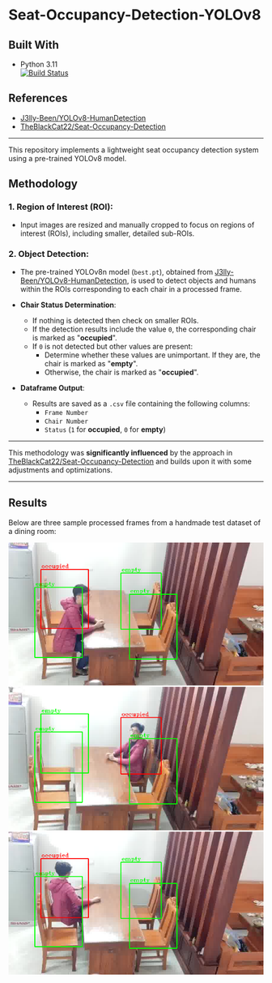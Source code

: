 # Seat-Occupancy-Detection-YOLOv8

## **Built With**
- Python 3.11  
  [![Build Status](https://img.shields.io/badge/Python-3.11-blue)](https://www.python.org/downloads/release/python-3110/)

## **References**
- [J3lly-Been/YOLOv8-HumanDetection](https://github.com/J3lly-Been/YOLOv8-HumanDetection)  
- [TheBlackCat22/Seat-Occupancy-Detection](https://github.com/TheBlackCat22/Seat-Occupancy-Detection)  

---

This repository implements a lightweight seat occupancy detection system using a pre-trained YOLOv8 model.

## **Methodology**
### **1. Region of Interest (ROI):**
- Input images are resized and manually cropped to focus on regions of interest (ROIs), including smaller, detailed sub-ROIs.

### **2. Object Detection:**
- The pre-trained YOLOv8n model (`best.pt`), obtained from [J3lly-Been/YOLOv8-HumanDetection](https://github.com/J3lly-Been/YOLOv8-HumanDetection), is used to detect objects and humans within the ROIs corresponding to each chair in a processed frame.
  
- **Chair Status Determination**:
  - If nothing is detected then check on smaller ROIs.
  -  If the detection results include the value `0`, the corresponding chair is marked as "**occupied**".
  -  If `0` is not detected but other values are present:
        - Determine whether these values are unimportant. If they are, the chair is marked as "**empty**".
        - Otherwise, the chair is marked as "**occupied**".
- **Dataframe Output**:
  - Results are saved as a `.csv` file containing the following columns:
    - `Frame Number`
    - `Chair Number`
    - `Status` (`1` for **occupied**, `0` for **empty**)

---

This methodology was **significantly influenced** by the approach in [TheBlackCat22/Seat-Occupancy-Detection](https://github.com/TheBlackCat22/Seat-Occupancy-Detection) and builds upon it with some adjustments and optimizations.

---

## **Results**
Below are three sample processed frames from a handmade test dataset of a dining room:

![Processed Frame 1](results/1.png)  
![Processed Frame 2](results/2.png)  
![Processed Frame 3](results/3.png)
